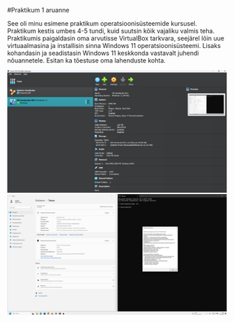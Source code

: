 #Praktikum 1 aruanne

See oli minu esimene praktikum operatsioonisüsteemide kursusel. Praktikum kestis umbes 4-5 tundi, kuid suutsin kõik vajaliku valmis teha. Praktikumis paigaldasin oma arvutisse VirtualBox tarkvara, seejärel lõin uue virtuaalmasina ja installisin sinna Windows 11 operatsioonisüsteemi. Lisaks kohandasin ja seadistasin Windows 11 keskkonda vastavalt juhendi nõuannetele. Esitan ka tõestuse oma lahenduste kohta.

![vmbox details](./pildid/praktikum1_vmbox.png)
![süsteem](./pildid/praktikum1_system.png)
